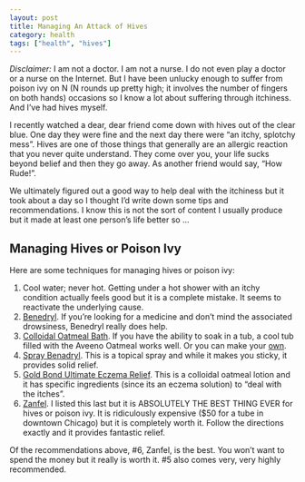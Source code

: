 ```yaml
---
layout: post
title: Managing An Attack of Hives
category: health
tags: ["health", "hives"]
---
```

*Disclaimer:* I am not a doctor.  I am not a nurse.  I do not even play a doctor or a nurse on the Internet.  But I have been unlucky enough to suffer from poison ivy on N (N rounds up pretty high; it involves the number of fingers on both hands) occasions so I know a lot about suffering through itchiness.  And I’ve had hives myself.

I recently watched a dear, dear friend come down with hives out of the clear blue.  One day they were fine and the next day there were “an itchy, splotchy mess”.  Hives are one of those things that generally are an allergic reaction that you never quite understand.  They come over you, your life sucks beyond belief and then they go away.  As another friend would say, “How Rude!”.  

We ultimately figured out a good way to help deal with the itchiness but it took about a day so I thought I’d write down some tips and recommendations.  I know this is not the sort of content I usually produce but it made at least one person’s life better so …

## Managing Hives or Poison Ivy

Here are some techniques for managing hives or poison ivy:

1.  Cool water; never hot.  Getting under a hot shower with an itchy condition actually feels good but it is a complete mistake. It seems to reactivate the underlying cause.
2. [Benedryl](https://www.amazon.com/Benadryl-Ultratabs-Antihistamine-Allergy-Diphenhydramine/dp/B001F1DV72/ref=sr_1_2_sspa?keywords=benedryl&qid=1556977968&s=gateway&sr=8-2-spons&psc=1).  If you’re looking for a medicine and don’t mind the associated drowsiness, Benedryl really does help.
3. [Colloidal Oatmeal Bath](https://www.amazon.com/Aveeno-Soothing-Treatment-Itchy-Irritated/dp/B000UEAARO/ref=sr_1_1?crid=3GVFYJIK6BNCE&keywords=aveeno+oatmeal+bath&qid=1556977411&s=gateway&sprefix=aveeno+ot%2Caps%2C138&sr=8-1).  If you have the ability to soak in a tub, a cool tub filled with the Aveeno Oatmeal works well.  Or you can make your [own](https://www.verywellfamily.com/how-to-make-your-own-oatmeal-bath-289466).
4. [Spray Benadryl](https://www.amazon.com/Benadryl-Relief-Spray-Extra-Strength/dp/B00MHYLOMA/ref=sr_1_1_sspa?crid=FG56ZRO8EATG&keywords=spray+benedryl&qid=1556977467&s=gateway&sprefix=spray+bene%2Caps%2C139&sr=8-1-spons&psc=1&smid=ASEVS99O6FS73).  This is a topical spray and while it makes you sticky, it provides solid relief.
5. [Gold Bond Ultimate Eczema Relief](https://www.amazon.com/Gold-Bond-Ultimate-Eczema-Protectant/dp/B00GIHMOGW/ref=sr_1_5?keywords=gold+bond+eczema+ultimate+relief&qid=1556979092&s=gateway&sr=8-5).  This is a colloidal oatmeal lotion and it has specific ingredients (since its an eczema solution) to “deal with the itches”.
6. [Zanfel](https://www.amazon.com/ZANFEL-Poison-Ivy-Sumac-Wash/dp/B000GCPWUU/ref=sr_1_1_sspa?keywords=zanfel&qid=1556977531&s=gateway&sr=8-1-spons&smid=A188ED3JB77RWM&th=1).  I listed this last but it is ABSOLUTELY THE BEST THING EVER for hives or poison ivy.  It is ridiculously expensive ($50 for a tube in downtown Chicago) but it is completely worth it.  Follow the directions exactly and it provides fantastic relief.

Of the recommendations above, #6, Zanfel, is the best.  You won’t want to spend the money but it really is worth it. #5 also comes very, very highly recommended.
